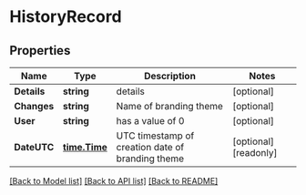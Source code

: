 # HistoryRecord

## Properties

Name | Type | Description | Notes
------------ | ------------- | ------------- | -------------
**Details** | **string** | details | [optional] 
**Changes** | **string** | Name of branding theme | [optional] 
**User** | **string** | has a value of 0 | [optional] 
**DateUTC** | [**time.Time**](time.Time.md) | UTC timestamp of creation date of branding theme | [optional] [readonly] 

[[Back to Model list]](../README.md#documentation-for-models) [[Back to API list]](../README.md#documentation-for-api-endpoints) [[Back to README]](../README.md)


